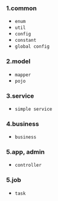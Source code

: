 ### 1.common
- `enum`
- `util`
- `config`
- `constant`
- `global config`
### 2.model
- `mapper`
- `pojo`
### 3.service
- `simple service`
### 4.business
- `business`
### 5.app, admin
- `controller`
### 5.job
- `task`